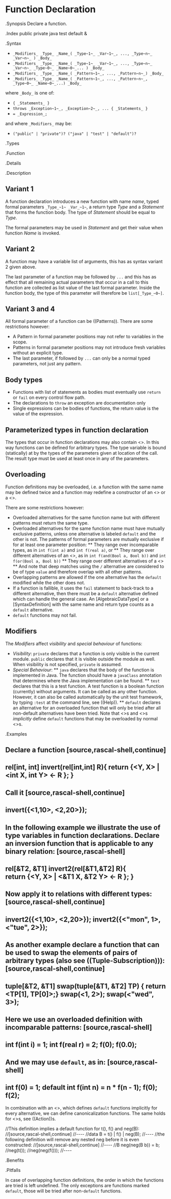 # Function Declaration

.Synopsis
Declare a function.

.Index
public private java test default &

.Syntax

*  `_Modifiers_ _Type_ _Name_( _Type~1~_ _Var~1~_, ..., _Type~n~_ _Var~n~_ ) _Body_`
*  `_Modifiers_ _Type_ _Name_( _Type~1~_ _Var~1~_, ..., _Type~n~_ _Var~n~_ _Type~0~_ _Name~0~_... ) _Body_`
*  `_Modifiers_ _Type_ _Name_( _Pattern~1~_, ..., _Pattern~n~_) _Body_`
*  `_Modifiers_ _Type_ _Name_( _Pattern~1~_, ..., _Pattern~n~_, _Type~0~_ _Name~0~_...) _Body_`


where `_Body_` is one of:

*  `{ _Statements_ }`
*  `throws _Exception~1~_, _Exception~2~_, ... { _Statements_ }`
*  `= _Expression_;`


and where `_Modifiers_` may be:

*  `("public" | "private")? ("java" | "test" | "default")?`

.Types

.Function

.Details

.Description
##  Variant 1 

A function declaration introduces a new function with name _name_, typed formal parameters `_Type_~1~ _Var_~1~`, a return type _Type_
and a _Statement_ that forms the function body.
The type of _Statement_ should be equal to _Type_.

The formal parameters may be used in _Statement_ and get their value when function _Name_ is invoked.

##  Variant 2 

A function may have a variable list of arguments, this has as syntax variant 2 given above.

The last parameter of a function may be followed by `...` and this has as effect that all remaining actual parameters
that occur in a call to this function are collected as list value of the last formal parameter. 
Inside the function body, the type of this parameter will therefore be `list[_Type_~0~]`.

##  Variant 3 and 4 


All formal parameter of a function can be ((Patterns)). There are some restrictions however:

*  A Pattern in formal parameter positions may not refer to variables in the scope.
*  Patterns in formal parameter positions may not introduce fresh variables without an explicit type. 
*  The last parameter, if followed by `...` can only be a normal typed parameters, not just any pattern.


##  Body types 


*  Functions with list of statements as bodies must eventually use `return` or `fail` on every control flow path. 
*  The declarations to `throw` an exception are documentation only
*  Single expressions can be bodies of functions, the return value is the value of the expression.


##  Parameterized types in function declaration 


The types that occur in function declarations may also contain <<Type Parameters>>.
In this way functions can be defined for arbitrary types. The type variable is bound (statically) at by the types of the parameters given at location of the call. The result type must be used at least once in any of the parameters.

##  Overloading 

 
Function definitions may be overloaded, i.e. a function with the same name may be defined twice and 
a function may redefine a constructor of an <<Algebraic Data Type>> or a <<Syntax Definition>>.

There are some restrictions however:

*  Overloaded alternatives for the same function name but with different patterns must return the same type.
*  Overloaded alternatives for the same function name must have mutually exclusive patterns, unless one alternative is labeled `default` and the other is not. The patterns of formal parameters are mutually exclusive if for at least one parameter position:
**  They range over incomparable types, as in `int f(int a)` and `int f(real a)`, or
**  They range over different alternatives of an <<Algebraic Data Type>>, as in `int f(and(Bool a, Bool b))` and `int f(or(Bool a, Bool b))`
**  They range over different alternatives of a <<Syntax Definition>>
**  And note that deep matches using the `/` alternative are considered to be of type `value` and therefore overlap with all other patterns.
*  Overlapping patterns are allowed if the one alternative has the `default` modified while the other does not.
*  If a function is fallible, it uses the `fail` statement to back-track to a different alternative, then there must be a `default` alternative defined which can handle the general case. An [AlgebraicDataType] or a [SyntaxDefinition] with the same name and return type counts as a `default` alternative.
*  `default` functions may not fail.


##  Modifiers 

The _Modifiers_ affect _visibility_ and _special behaviour_ of functions:

*  _Visibility_: `private` declares that a function is only visible in the current module. 
  `public` declares that it is visible outside the module as well. When visibility is not specified, `private` is assumed.
*  _Special Behaviour_:
   **  `java` declares that the body of the function is implemented in Java. The function should have a
       `javaClass` annotation that determines where the Java implementation can be found.
   **  `test` declares that this is a test function. A test function is a boolean function (currently) without arguments. 
        It can be called as any other function. However, it can also be called automatically
        by the unit test framework, by typing `:test` at the command line, see ((Help)).
   **  `default` declares an alternative for an overloaded function that will only be tried after 
        all non-default alternatives have been tried. Note that <<Algebraic Data Type>>s and <<Syntax Definition>>s 
        _implicitly_ define `default` functions that may be overloaded by normal <<Function Declaration>>s.


.Examples

Declare a function
[source,rascal-shell,continue]
----
rel[int, int] invert(rel[int,int] R){
   return {<Y, X> | <int X, int Y> <- R };
}
----
Call it
[source,rascal-shell,continue]
----
invert({<1,10>, <2,20>});
----

In the following example we illustrate the use of type variables in function declarations.
Declare an inversion function that is applicable to any binary relation:
[source,rascal-shell]
----
rel[&T2, &T1] invert2(rel[&T1,&T2] R){  
   return {<Y, X> | <&T1 X, &T2 Y> <- R };
}
----
Now apply it to relations with different types:
[source,rascal-shell,continue]
----
invert2({<1,10>, <2,20>});
invert2({<"mon", 1>, <"tue", 2>});
----
As another example declare a function that can be used to swap the elements of pairs of arbitrary types
(also see ((Tuple-Subscription))):
[source,rascal-shell,continue]
----
tuple[&T2, &T1] swap(tuple[&T1, &T2] TP) { return <TP[1], TP[0]>;}
swap(<1, 2>);
swap(<"wed", 3>);
----

Here we use an overloaded definition with incomparable patterns:
[source,rascal-shell]
----
int f(int i) = 1;
int f(real r) = 2;
f(0);
f(0.0);
----

And we may use `default`, as in:
[source,rascal-shell]
----
int f(0) = 1;
default int f(int n) = n * f(n - 1);
f(0);
f(2);
----

In combination with an <<Algebraic Data Type>>, which defines `default` functions implicitly for every alternative, 
we can define canonicalization functions. The same holds for <<Syntax Definition>>s, see ((Action))s.

//This definition implies a default function for t(), f() and neg(B):
//[source,rascal-shell,continue]
//----
//data B = t() | f() | neg(B);
//----
//the following definition will remove any nested neg before it is even constructed:
//[source,rascal-shell,continue]
//----
//B neg(neg(B b)) = b;
//neg(t());
//neg(neg(f()));
//----

.Benefits

.Pitfalls

In case of overlapping function definitions, the order in which the functions are tried is left undefined. The only exceptions are functions marked `default`, those will be tried after non-`default` functions.

